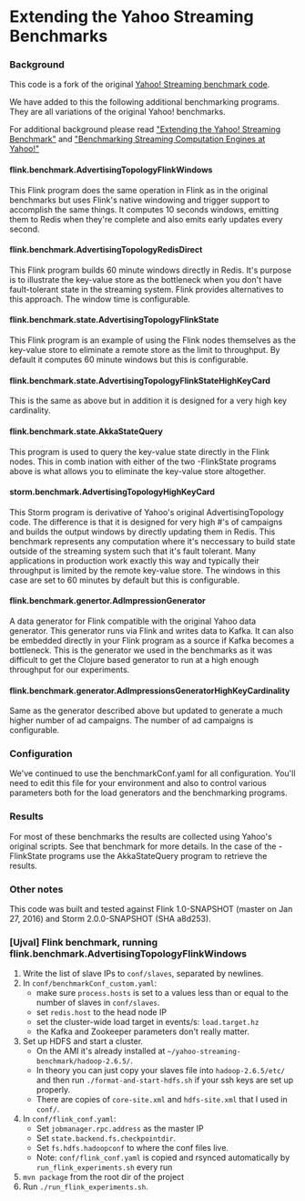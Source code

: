 
# Extending the Yahoo Streaming Benchmarks 


### Background
This code is a fork of the original [Yahoo! Streaming benchmark code](https://github.com/yahoo/streaming-benchmarks).

We have added to this the following additional benchmarking programs. They are all variations of the original Yahoo! benchmarks.

For additional background please read ["Extending the Yahoo! Streaming Benchmark"](http://data-artisans.com/extending-the-yahoo-streaming-benchmark/) and ["Benchmarking Streaming Computation Engines at Yahoo!"](http://yahooeng.tumblr.com/post/135321837876/benchmarking-streaming-computation-engines-at)


#### flink.benchmark.AdvertisingTopologyFlinkWindows
This Flink program does the same operation in Flink as in the original benchmarks but uses Flink's native windowing and trigger support to accomplish the same things.  It computes 10 seconds windows, emitting them to Redis when they're complete and also emits early updates every second.

#### flink.benchmark.AdvertisingTopologyRedisDirect
This Flink program builds 60 minute windows directly in Redis.  It's purpose is to illustrate the key-value store as the bottleneck when you don't have fault-tolerant state in the streaming system.  Flink provides alternatives to this approach.  The window time is configurable.

#### flink.benchmark.state.AdvertisingTopologyFlinkState
This Flink program is an example of using the Flink nodes themselves as the key-value store to eliminate a remote store as the limit to throughput.  By default it computes 60 minute windows but this is configurable.

#### flink.benchmark.state.AdvertisingTopologyFlinkStateHighKeyCard
This is the same as above but in addition it is designed for a very high key cardinality.

#### flink.benchmark.state.AkkaStateQuery
This program is used to query the key-value state directly in the Flink nodes.  This in comb ination with either of the two -FlinkState programs above is what allows you to eliminate the key-value store altogether.

#### storm.benchmark.AdvertisingTopologyHighKeyCard
This Storm program is derivative of Yahoo's original AdvertisingTopology code.  The difference is that it is designed for very high #'s of campaigns and builds the output windows by directly updating them in Redis.  This benchmark represents any computation where it's neccessary to build state outside of the streaming system such that it's fault tolerant.  Many applications in production work exactly this way and typically their throughput is limited by the remote key-value store.  The windows in this case are set to 60 minutes by default but this is configurable.

#### flink.benchmark.genertor.AdImpressionGenerator
A data generator for Flink compatible with the original Yahoo data generator.  This generator runs via Flink and writes data to Kafka.  It can also be embedded directly in your Flink program as a source if Kafka becomes a bottleneck.  This is the generator we used in the benchmarks as it was difficult to get the Clojure based generator to run at a high enough throughput for our experiments.

#### flink.benchmark.generator.AdImpressionsGeneratorHighKeyCardinality
Same as the generator described above but updated to generate a much higher number of ad campaigns.  The number of ad campaigns is configurable.


### Configuration
We've continued to use the benchmarkConf.yaml for all configuration.  You'll need to edit this file for your environment and also to control various parameters both for the load generators and the benchmarking programs.

### Results
For most of these benchmarks the results are collected using Yahoo's original scripts.  See that benchmark for more details.  In the case of the -FlinkState programs use the AkkaStateQuery program to retrieve the results.

### Other notes
This code was built and tested against Flink 1.0-SNAPSHOT (master on Jan 27, 2016) and Storm 2.0.0-SNAPSHOT (SHA a8d253). 

### [Ujval] Flink benchmark, running flink.benchmark.AdvertisingTopologyFlinkWindows
1) Write the list of slave IPs to `conf/slaves`, separated by newlines.
2) In `conf/benchmarkConf_custom.yaml`:
    - make sure `process.hosts` is set to a values less than or equal to the number of slaves in `conf/slaves`.
    - set `redis.host` to the head node IP
    - set the cluster-wide load target in events/s: `load.target.hz` 
    - the Kafka and Zookeeper parameters don't really matter.
2) Set up HDFS and start a cluster. 
    - On the AMI it's already installed at `~/yahoo-streaming-benchmark/hadoop-2.6.5/`. 
    - In theory you can just copy your slaves file into `hadoop-2.6.5/etc/` and then run `./format-and-start-hdfs.sh` if your ssh keys are set up properly.
    - There are copies of `core-site.xml` and `hdfs-site.xml` that I used in `conf/`. 
3) In `conf/flink_conf.yaml`:
    - Set `jobmanager.rpc.address` as the master IP
    - Set `state.backend.fs.checkpointdir`.
    - Set `fs.hdfs.hadoopconf` to where the conf files live.
    - Note: `conf/flink_conf.yaml` is copied and rsynced automatically by `run_flink_experiments.sh` every run
3) `mvn package` from the root dir of the project
3) Run `./run_flink_experiments.sh`.

